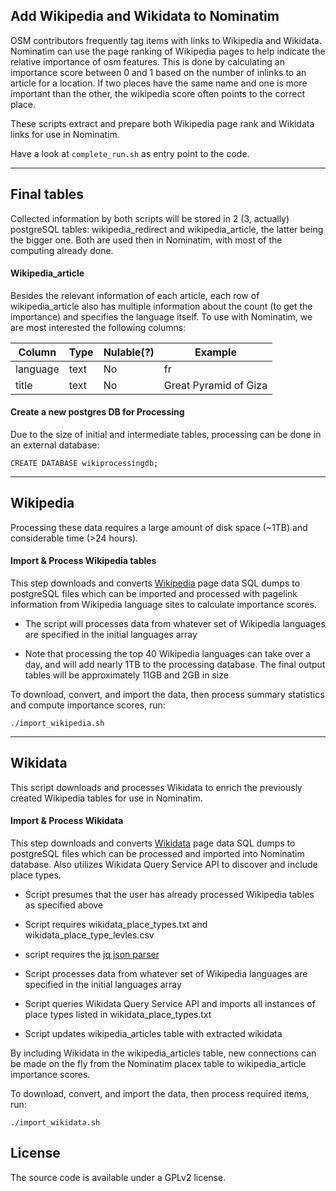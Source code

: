 ## Add Wikipedia and Wikidata to Nominatim

OSM contributors frequently tag items with links to Wikipedia and Wikidata. Nominatim can use the page ranking of Wikipedia pages to help indicate the relative importance of osm features. This is done by calculating an importance score between 0 and 1 based on the number of inlinks to an article for a location. If two places have the same name and one is more important than the other, the wikipedia score often points to the correct place. 

These scripts extract and prepare both Wikipedia page rank and Wikidata links for use in Nominatim.  

Have a look at `complete_run.sh` as entry point to the code.

---
Final tables
---

Collected information by both scripts will be stored in 2 (3, actually) postgreSQL tables: wikipedia_redirect and wikipedia_article, the latter being the bigger one. Both are used then in Nominatim, with most of the computing already done. 

#### Wikipedia_article

Besides the relevant information of each article, each row of wikipedia_article also has multiple information about the count (to get the importance) and specifies the language itself. To use with Nominatim, we are most interested the following columns:

|Column|Type|Nulable(?)|Example|
|-|-|-|-|
|language|text|No|fr
|title|text|No|Great Pyramid of Giza|

#### Create a new postgres DB for Processing

Due to the size of initial and intermediate tables, processing can be done in an external database:
```
CREATE DATABASE wikiprocessingdb;
```
---
Wikipedia
---  

Processing these data requires a large amount of disk space (~1TB) and considerable time (>24 hours).

#### Import & Process Wikipedia tables

This step downloads and converts [Wikipedia](https://dumps.wikimedia.org/) page data SQL dumps to postgreSQL files which can be imported and processed with pagelink information from Wikipedia language sites to calculate importance scores.

- The script will processes data from whatever set of Wikipedia languages are specified in the initial languages array

- Note that processing the top 40 Wikipedia languages can take over a day, and will add nearly 1TB to the processing database. The final output tables will be approximately 11GB and 2GB in size

To download, convert, and import the data, then process summary statistics and compute importance scores, run:
```
./import_wikipedia.sh
```
---
Wikidata
---

This script downloads and processes Wikidata to enrich the previously created Wikipedia tables for use in Nominatim.

#### Import & Process Wikidata

This step downloads and converts [Wikidata](https://dumps.wikimedia.org/wikidatawiki/) page data SQL dumps to postgreSQL files which can be processed and imported into Nominatim database. Also utilizes Wikidata Query Service API to discover and include place types.

- Script presumes that the user has already processed Wikipedia tables as specified above

- Script requires wikidata_place_types.txt and wikidata_place_type_levles.csv

- script requires the [jq json parser](https://stedolan.github.io/jq/)

- Script processes data from whatever set of Wikipedia languages are specified in the initial languages array

- Script queries Wikidata Query Service API and imports all instances of place types listed in wikidata_place_types.txt

- Script updates wikipedia_articles table with extracted wikidata 

By including Wikidata in the wikipedia_articles table, new connections can be made on the fly from the Nominatim placex table to wikipedia_article importance scores. 

To download, convert, and import the data, then process required items, run:
``` 
./import_wikidata.sh
```
#### 

License
-------
The source code is available under a GPLv2 license.
